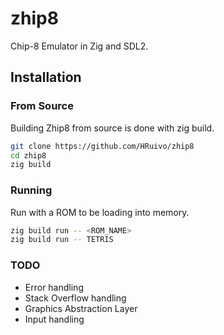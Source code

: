# zhip8
Chip-8 Emulator in Zig and SDL2.

## Installation

### From Source

Building Zhip8 from source is done with zig build.

```bash
git clone https://github.com/HRuivo/zhip8
cd zhip8
zig build
```

### Running

Run with a ROM to be loading into memory.

```bash
zig build run -- <ROM_NAME>
zig build run -- TETRIS
```
### TODO

- Error handling
- Stack Overflow handling
- Graphics Abstraction Layer
- Input handling


